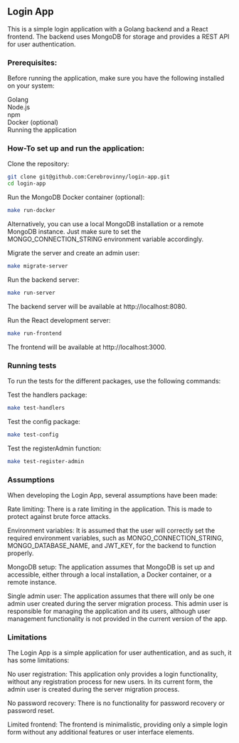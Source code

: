 ## Login App

This is a simple login application with a Golang backend and a React frontend. The backend uses MongoDB for storage and provides a REST API for user authentication.

### Prerequisites:

Before running the application, make sure you have the following installed on your system:

Golang<br>
Node.js<br>
npm<br>
Docker (optional)<br>
Running the application<br>

### How-To set up and run the application:

Clone the repository:
```bash
git clone git@github.com:Cerebrovinny/login-app.git
cd login-app
```
Run the MongoDB Docker container (optional):

```bash
make run-docker
```

Alternatively, you can use a local MongoDB installation or a remote MongoDB instance. Just make sure to set the MONGO_CONNECTION_STRING environment variable accordingly.

Migrate the server and create an admin user:
```bash
make migrate-server
```

Run the backend server:
```bash
make run-server
```

The backend server will be available at http://localhost:8080.

Run the React development server:
```bash
make run-frontend
```

The frontend will be available at http://localhost:3000.

### Running tests

To run the tests for the different packages, use the following commands:

Test the handlers package:
```bash
make test-handlers
```

Test the config package:
```bash
make test-config
```

Test the registerAdmin function:
```bash
make test-register-admin
```

### Assumptions

When developing the Login App, several assumptions have been made:

Rate limiting: There is a rate limiting in the application. This is made to protect against brute force attacks.

Environment variables: It is assumed that the user will correctly set the required environment variables, such as MONGO_CONNECTION_STRING, MONGO_DATABASE_NAME, and JWT_KEY, for the backend to function properly.

MongoDB setup: The application assumes that MongoDB is set up and accessible, either through a local installation, a Docker container, or a remote instance.

Single admin user: The application assumes that there will only be one admin user created during the server migration process. This admin user is responsible for managing the application and its users, although user management functionality is not provided in the current version of the app.

### Limitations

The Login App is a simple application for user authentication, and as such, it has some limitations:

No user registration: This application only provides a login functionality, without any registration process for new users. In its current form, the admin user is created during the server migration process.

No password recovery: There is no functionality for password recovery or password reset.

Limited frontend: The frontend is minimalistic, providing only a simple login form without any additional features or user interface elements.
